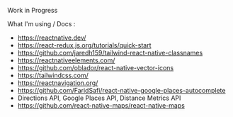 Work in Progress

What I'm using / Docs :
- https://reactnative.dev/
- https://react-redux.js.org/tutorials/quick-start
- https://github.com/jaredh159/tailwind-react-native-classnames
- https://reactnativeelements.com/
- https://github.com/oblador/react-native-vector-icons
- https://tailwindcss.com/
- https://reactnavigation.org/
- https://github.com/FaridSafi/react-native-google-places-autocomplete
- Directions API, Google Places API, Distance Metrics API
- https://github.com/react-native-maps/react-native-maps